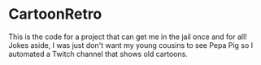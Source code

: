 # CartoonRetro
This is the code for a project that can get me in the jail once and for all! Jokes aside, I was just don't want my young cousins to see Pepa Pig so I automated a Twitch channel that shows old cartoons.
